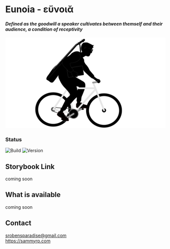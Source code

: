 # Eunoia - εὔνοιᾰ
#### <i>Defined as  the goodwill a speaker cultivates between themself and their audience, a condition of receptivity</i>

![logo](./public/eunoia_logo.png)

### Status
![Build](https://img.shields.io/github/workflow/status/SammyRobensParadise/eunoia/semantic-release?style=for-the-badge)
![Version](https://img.shields.io/npm/v/eunoia?style=for-the-badge)

## Storybook Link
coming soon

## What is available
coming soon

## Contact
srobensparadise@gmail.com \
https://sammyrp.com

